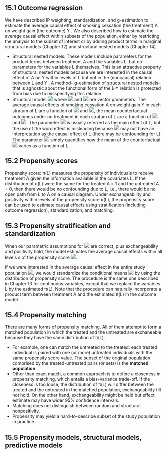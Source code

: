 ## 15.1 Outcome regression
We have described IP weighting, standardization, and g-estimation to estimate the average causal effect of smoking cessation (the treatment) A on weight gain (the outcome) Y . We also described how to estimate the average causal effect within subsets of the population, either by restricting the analysis to the subset of interest or by adding product terms in marginal structural models (Chapter 12) and structural nested models (Chapter 14). 
- Structural nested models: These models include parameters for the product terms between treatment A and the variables L, but no parameters for the variables L themselves. This is an attractive property of structural nested models because we are interested in the causal effect of A on Y within levels of L but not in the (noncausal) relation between L and Y . A method– g-estimation of structural nested models–that is agnostic about the functional form of the L-Y relation is protected from bias due to misspecifying this relation.
- Structural model <img src="https://render.githubusercontent.com/render/math?math=E[Y^{a,c=0}|L]=\beta _{0}%2B\beta _{1}a%2B\beta_{2}aL%2B\beta_{3}L"> where <img src="https://render.githubusercontent.com/render/math?math=\beta_{2}"> and <img src="https://render.githubusercontent.com/render/math?math=\beta_{3}"> are vector parameters. The average causal effects of smoking cessation A on weight gain Y in each stratum of L are a function of <img src="https://render.githubusercontent.com/render/math?math=\beta_{1}"> and <img src="https://render.githubusercontent.com/render/math?math=\beta_{2}">, the mean counterfactual outcomes under no treatment in each stratum of L are a function of <img src="https://render.githubusercontent.com/render/math?math=\beta_{0}"> and <img src="https://render.githubusercontent.com/render/math?math=\beta_{3}">. The parameter <img src="https://render.githubusercontent.com/render/math?math=\beta_{3}"> is usually referred as the main effect of L, but the use of the word effect is misleading because <img src="https://render.githubusercontent.com/render/math?math=\beta_{3}"> may not have an interpretation as the causal effect of L (there may be confounding for L). The parameter <img src="https://render.githubusercontent.com/render/math?math=\beta_{3}"> simply quantifies how the mean of the counterfactual <img src="https://render.githubusercontent.com/render/math?math=Y^{a=0, c=0}"> varies as a function of L.

## 15.2 Propensity scores
Propensity score: π(L) measures the propensity of individuals to receive treatment A given the information available in the covariates L. If the distribution of π(L) were the same for the treated A = 1 and the untreated A = 0, then there would be no confounding due to L, i.e., there would be no open path from L to A on a causal diagram. Under exchangeability and positivity within levels of the propensity score π(L), the propensity score can be used to estimate causal effects using stratification (including outcome regression), standardization, and matching.

 ## 15.3 Propensity stratification and standardization
When our parametric assumptions for <img src="https://render.githubusercontent.com/render/math?math=E[Y|A,C=0, π(L)]"> are correct, plus exchangeability and positivity hold, the model estimates the average causal effects within all levels s of the propensity score <img src="https://render.githubusercontent.com/render/math?math=E[Y^{a=1, c=0}|π(L)=s] - E[Y^{a=0, c=0}|π(L)=s]">. 

If we were interested in the average causal effect in the entire study population <img src="https://render.githubusercontent.com/render/math?math=E[Y^{a=1, c=0}] - E[Y^{a=0, c=0}]">, we would standardize the conditional means <img src="https://render.githubusercontent.com/render/math?math=E[Y|A,C=0, π(L)]"> by using the distribution of propensity score. The procedure is the same one described in Chapter 13 for continuous variables, except that we replace the variables L by the estimated π(L). Note that the procedure can naturally incorporate a product term between treatment A and the estimated π(L) in the outcome model. 

## 15.4 Propensity matching
There are many forms of propensity matching. All of them attempt to form a matched population in which the treated and the untreated are exchaneable because they have the same distribution of π(L).
- For example, one can match the untreated to the treated: each treated individual is paired with one (or more) untreated individuals with the same propensity score value. The subset of the original population comprised by the treated-untreated pairs (or sets) is the **matched population**.
- Other than exact match, a common approach is to define a closeness in propensity matching, which entails a bias-variance trade-off. If the closeness is too loose, the distribution of π(L) will differ between the treated and the untreated in the matched population, exchangeability fill not hold. On the other hand, exchangeability might be held but effect estimate may have wider 95% confidence intervals.
- Matching does not distinguish between random and structural nonpositivity.
- Propensity may yield a hard-to-describe subset of the study population in practice. 

## 15.5 Propensity models, structural models, predictive models
 
